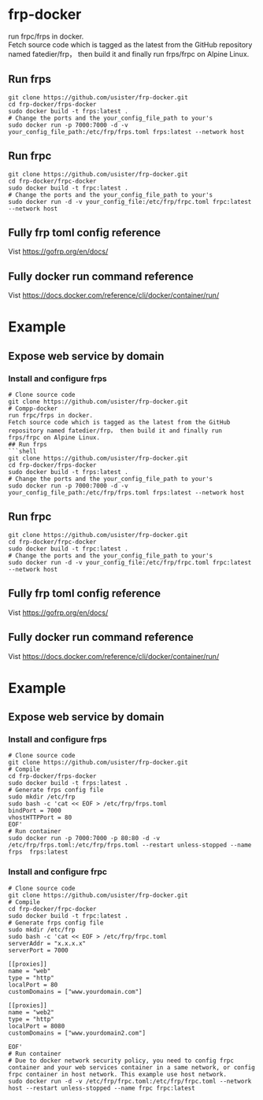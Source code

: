 # frp-docker
run frpc/frps in docker.  
Fetch source code which is tagged as the latest from the GitHub repository named fatedier/frp， then build it and finally run frps/frpc on Alpine Linux.
## Run frps
```shell
git clone https://github.com/usister/frp-docker.git  
cd frp-docker/frps-docker  
sudo docker build -t frps:latest .  
# Change the ports and the your_config_file_path to your's
sudo docker run -p 7000:7000 -d -v your_config_file_path:/etc/frp/frps.toml frps:latest --network host  
```
## Run frpc
```shell
git clone https://github.com/usister/frp-docker.git  
cd frp-docker/frpc-docker  
sudo docker build -t frpc:latest .
# Change the ports and the your_config_file_path to your's
sudo docker run -d -v your_config_file:/etc/frp/frpc.toml frpc:latest --network host  
```
## Fully frp toml config reference
Vist https://gofrp.org/en/docs/  
## Fully docker run command reference
Vist https://docs.docker.com/reference/cli/docker/container/run/

# Example
## Expose web service by domain
### Install and configure frps
```shell
# Clone source code
git clone https://github.com/usister/frp-docker.git
# Compp-docker
run frpc/frps in docker.  
Fetch source code which is tagged as the latest from the GitHub repository named fatedier/frp， then build it and finally run frps/frpc on Alpine Linux.
## Run frps
```shell
git clone https://github.com/usister/frp-docker.git  
cd frp-docker/frps-docker  
sudo docker build -t frps:latest .  
# Change the ports and the your_config_file_path to your's
sudo docker run -p 7000:7000 -d -v your_config_file_path:/etc/frp/frps.toml frps:latest --network host  
```
## Run frpc
```shell
git clone https://github.com/usister/frp-docker.git  
cd frp-docker/frpc-docker  
sudo docker build -t frpc:latest .
# Change the ports and the your_config_file_path to your's
sudo docker run -d -v your_config_file:/etc/frp/frpc.toml frpc:latest --network host  
```
## Fully frp toml config reference
Vist https://gofrp.org/en/docs/  
## Fully docker run command reference
Vist https://docs.docker.com/reference/cli/docker/container/run/

# Example
## Expose web service by domain
### Install and configure frps
```shell
# Clone source code
git clone https://github.com/usister/frp-docker.git
# Compile
cd frp-docker/frps-docker  
sudo docker build -t frps:latest .
# Generate frps config file
sudo mkdir /etc/frp
sudo bash -c 'cat << EOF > /etc/frp/frps.toml
bindPort = 7000
vhostHTTPPort = 80
EOF'
# Run container
sudo docker run -p 7000:7000 -p 80:80 -d -v /etc/frp/frps.toml:/etc/frp/frps.toml --restart unless-stopped --name frps  frps:latest
```
### Install and configure frpc
```shell
# Clone source code
git clone https://github.com/usister/frp-docker.git
# Compile
cd frp-docker/frpc-docker  
sudo docker build -t frpc:latest .
# Generate frps config file
sudo mkdir /etc/frp
sudo bash -c 'cat << EOF > /etc/frp/frpc.toml
serverAddr = "x.x.x.x"
serverPort = 7000

[[proxies]]
name = "web"
type = "http"
localPort = 80
customDomains = ["www.yourdomain.com"]

[[proxies]]
name = "web2"
type = "http"
localPort = 8080
customDomains = ["www.yourdomain2.com"]

EOF'
# Run container
# Due to docker network security policy, you need to config frpc container and your web services container in a same network, or config frpc container in host network. This example use host network.
sudo docker run -d -v /etc/frp/frpc.toml:/etc/frp/frpc.toml --network host --restart unless-stopped --name frpc frpc:latest
```
